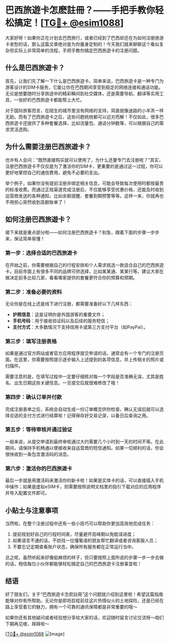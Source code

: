 # 巴西旅遊卡怎麽註冊？——手把手教你轻松搞定！[[TG💪+ @esim1088](https://t.me/s/esim1088)]

大家好呀！如果你正在计划去巴西旅行，或者已经到了巴西却还在为如何注册旅游卡发愁的话，那么这篇文章绝对是为你量身定制的！今天我们就来聊聊这个看似复杂但实际上非常简单的流程，手把手教你搞定巴西旅遊卡的注册问题。

## 什么是巴西旅遊卡？

首先，让我们先了解一下什么是巴西旅遊卡。简单来说，巴西旅遊卡是一种专门为游客设计的SIM卡服务，它能让你在巴西期间享受到稳定的网络连接和通话功能。无论是想要随时分享旅途中的精彩瞬间到社交媒体，还是需要导航、翻译等实用工具，一张好的巴西旅遊卡都能帮上大忙。

对于国际旅客而言，在陌生的城市里没有网络的支持，简直就像迷路的小羊羔一样无助。而有了巴西旅遊卡之后，这些问题统统都可以迎刃而解！不仅如此，很多巴西旅遊卡还提供了多种套餐选择，比如流量包、通话分钟数等，可以根据自己的需求灵活选购。

## 为什么需要注册巴西旅遊卡？

也许有人会问：“既然直接购买就可以使用了，为什么还要专门去注册呢？”其实，注册巴西旅遊卡不仅仅是为了激活你的SIM卡，更重要的是通过这一过程，你可以更好地掌控自己的通信费用，避免不必要的支出。

举个例子，如果你没有提前注册并绑定相关信息，可能会导致每次使用时都按最贵的标准收费。而通过正规渠道完成注册后，不仅能够享受优惠价格，还能及时收到运营商发送的各种通知，比如余额提醒、套餐到期预警等等。这样一来，你就再也不用担心突然收到高额账单了！

## 如何注册巴西旅遊卡？

接下来就是重点部分啦——如何注册巴西旅遊卡？别急，跟着下面的步骤一步步来，保证简单易懂！

### 第一步：选择合适的巴西旅遊卡

在开始之前，你需要根据自己的行程安排和个人需求挑选一款适合自己的巴西旅遊卡。目前市面上有很多不同的品牌可供选择，比如某某通、某某行等。建议大家在做决定前多比较几家，看看哪家提供的套餐更符合你的预算和预期。

### 第二步：准备必要的资料

无论你是在线上还是线下进行注册，都需要准备好以下几样东西：

- **护照信息**：这是证明你是外国游客的重要文件；
- **手机号码**：用于接收验证码以及后续的服务短信；
- **支付方式**：大多数情况下支持信用卡或第三方支付平台（如PayPal）。

### 第三步：填写注册表格

如果是通过官方网站或者官方应用程序提交申请的话，通常会有一个专门的注册页面。在这里，你需要按照提示逐步输入上述提到的各项信息，并上传相关的照片或扫描件。

需要注意的是，在填写过程中一定要仔细核对每一个字段是否准确无误，尤其是姓名、出生日期这些关键信息。一旦提交后就很难修改了哦！

### 第四步：确认订单并付款

完成注册表单之后，系统会自动生成一份订单概览供你检查。确认无误后就可以选择合适的支付方式进行结算啦！记得保存好交易记录，以备日后查询之用。

### 第五步：等待审核并通过验证

一般来说，从提交申请到最终审核通过大约需要几个小时到一天的时间不等。在此期间，请保持手机畅通以便接收来自运营商的短信通知。如果一切顺利的话，你会很快收到一条包含激活码的消息。

### 第六步：激活你的巴西旅遊卡

最后一步就是用激活码来激活你的新卡啦！如果是实体卡的话，可以直接插入手机中操作；如果是虚拟eSIM卡，则需要按照说明文档里的指引下载对应的应用程序并导入配置文件即可。

## 小贴士与注意事项

当然啦，在整个注册过程中还有一些小技巧可以帮助你更加高效地完成任务：

1. 提前规划好自己的行程时间表，尽量避开高峰期以免耽误进度；
2. 如果语言不通的话，不妨找一位懂葡语的朋友帮忙翻译或者咨询客服人员；
3. 不要忘记定期查看账户状态，确保所有服务都在正常运行当中。

总之呢，虽然听起来好像挺麻烦的样子，但只要按照上面所说的步骤一步一步去做的话，相信每位小伙伴都能够轻松搞定自己的巴西旅遊卡注册事宜啦！

## 结语

好了朋友们，关于“巴西旅遊卡怎麽註冊”这个问题就介绍到这里啦！希望这篇指南能够对你有所帮助。无论你是即将启程前往这片热情似火的土地探险，还是已经在路上享受着它的魅力，拥有一个可靠的通讯保障都是非常重要的哦～

如果你还有其他疑问或者经验想分享给大家的话，欢迎随时留言讨论交流呀～咱们下期再见喽，拜拜啦～

[[TG💪+ @esim1088](https://t.me/s/esim1088) ![Image](https://i.postimg.cc/4NQfJmqS/Snipaste-2025-05-13-00-14-12.png)]